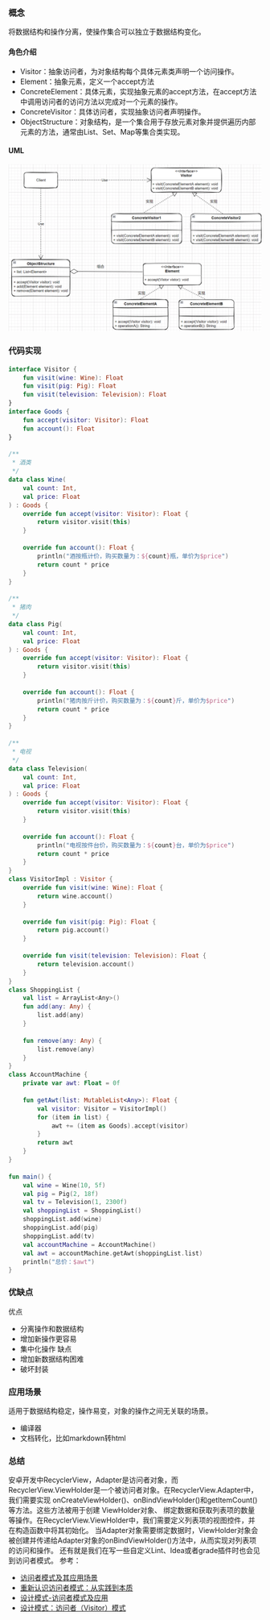 ### 概念

将数据结构和操作分离，使操作集合可以独立于数据结构变化。

#### 角色介绍

- Visitor：抽象访问者，为对象结构每个具体元素类声明一个访问操作。
- Element：抽象元素，定义一个accept方法
- ConcreteElement：具体元素，实现抽象元素的accept方法，在accept方法中调用访问者的访问方法以完成对一个元素的操作。
- ConcreteVisitor：具体访问者，实现抽象访问者声明操作。
- ObjectStructure：对象结构，是一个集合用于存放元素对象并提供遍历内部元素的方法，通常由List、Set、Map等集合类实现。

#### UML

![](./img/visitor.png)

### 代码实现

```kt
interface Visitor {
    fun visit(wine: Wine): Float
    fun visit(pig: Pig): Float
    fun visit(television: Television): Float
}
interface Goods {
    fun accept(visitor: Visitor): Float
    fun account(): Float
}

/**
 * 酒类
 */
data class Wine(
    val count: Int,
    val price: Float
) : Goods {
    override fun accept(visitor: Visitor): Float {
        return visitor.visit(this)
    }

    override fun account(): Float {
        println("酒按瓶计价，购买数量为：${count}瓶，单价为$price")
        return count * price
    }
}

/**
 * 猪肉
 */
data class Pig(
    val count: Int,
    val price: Float
) : Goods {
    override fun accept(visitor: Visitor): Float {
        return visitor.visit(this)
    }

    override fun account(): Float {
        println("猪肉按斤计价，购买数量为：${count}斤，单价为$price")
        return count * price
    }
}

/**
 * 电视
 */
data class Television(
    val count: Int,
    val price: Float
) : Goods {
    override fun accept(visitor: Visitor): Float {
        return visitor.visit(this)
    }

    override fun account(): Float {
        println("电视按件台价，购买数量为：${count}台，单价为$price")
        return count * price
    }
}
class VisitorImpl : Visitor {
    override fun visit(wine: Wine): Float {
        return wine.account()
    }

    override fun visit(pig: Pig): Float {
        return pig.account()
    }

    override fun visit(television: Television): Float {
        return television.account()
    }
}
class ShoppingList {
    val list = ArrayList<Any>()
    fun add(any: Any) {
        list.add(any)
    }

    fun remove(any: Any) {
        list.remove(any)
    }
}
class AccountMachine {
    private var awt: Float = 0f

    fun getAwt(list: MutableList<Any>): Float {
        val visitor: Visitor = VisitorImpl()
        for (item in list) {
            awt += (item as Goods).accept(visitor)
        }
        return awt
    }
}

fun main() {
    val wine = Wine(10, 5f)
    val pig = Pig(2, 18f)
    val tv = Television(1, 2300f)
    val shoppingList = ShoppingList()
    shoppingList.add(wine)
    shoppingList.add(pig)
    shoppingList.add(tv)
    val accountMachine = AccountMachine()
    val awt = accountMachine.getAwt(shoppingList.list)
    println("总价：$awt")
}
```

### 优缺点

优点
- 分离操作和数据结构
- 增加新操作更容易
- 集中化操作
缺点
- 增加新数据结构困难
- 破坏封装
### 应用场景

适用于数据结构稳定，操作易变，对象的操作之间无关联的场景。
- 编译器
- 文档转化，比如markdown转html
### 总结

安卓开发中RecyclerView，Adapter是访问者对象，而RecyclerView.ViewHolder是一个被访问者对象。在RecyclerView.Adapter中，
我们需要实现 onCreateViewHolder()、onBindViewHolder()和getItemCount()等方法。这些方法被用于创建 ViewHolder对象、
绑定数据和获取列表项的数量等操作。在RecyclerView.ViewHolder中，我们需要定义列表项的视图控件，并在构造函数中将其初始化。
当Adapter对象需要绑定数据时，ViewHolder对象会被创建并传递给Adapter对象的onBindViewHolder()方法中，从而实现对列表项的访问和操作。
还有就是我们在写一些自定义Lint、Idea或者grade插件时也会见到访问者模式。
参考：
- [访问者模式及其应用场景](https://blog.csdn.net/hello_1566/article/details/124456454)
- [重新认识访问者模式：从实践到本质 ](https://juejin.cn/post/7072928300682706975)
- [设计模式-访问者模式及应用 ](https://juejin.cn/post/7026956210045714440)
- [设计模式：访问者（Visitor）模式](https://www.cnblogs.com/zyrblog/p/9244754.html)